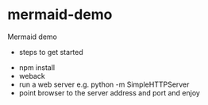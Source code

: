 # mermaid-demo
Mermaid demo

* steps to get started
- npm install
- weback
- run a web server e.g. python -m SimpleHTTPServer 
- point browser to the server address and port and enjoy
